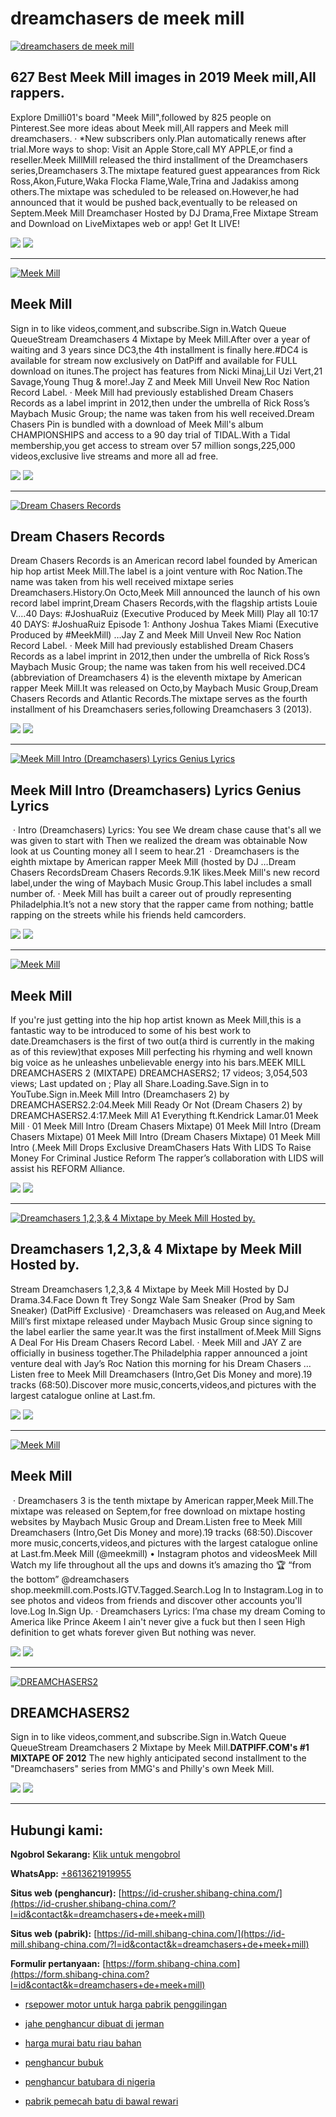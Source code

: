 # dreamchasers de meek mill

<a href="https://swt.shibang-china.com/?l=id&img&k=dreamchasers+de+meek+mill" target="_blank">![dreamchasers de meek mill](http://static.shibang-china.com/all-800x300/256.jpg)</a>

## 627 Best Meek Mill images in 2019 Meek mill,All rappers.
Explore Dmilli01's board &quot;Meek Mill&quot;,followed by 825 people on Pinterest.See more ideas about Meek mill,All rappers and Meek mill dreamchasers.&nbsp;&#0183;&#32;*New subscribers only.Plan automatically renews after trial.More ways to shop: Visit an Apple Store,call MY APPLE,or find a reseller.Meek MillMill released the third installment of the Dreamchasers series,Dreamchasers 3.The mixtape featured guest appearances from Rick Ross,Akon,Future,Waka Flocka Flame,Wale,Trina and Jadakiss among others.The mixtape was scheduled to be released on.However,he had announced that it would be pushed back,eventually to be released on Septem.Meek Mill Dreamchaser Hosted by DJ Drama,Free Mixtape Stream and Download on LiveMixtapes web or app! Get It LIVE!


<a href="https://whatsapp.shibangsoft.com/WhatsApp.php" target="_blank" title="WhatsApp">![](http://static.shibang-china.com/icon/whatsapp.png)</a> <a href="https://swt.shibang-china.com/?l=id&icon&k=dreamchasers+de+meek+mill" target="_blank">![](http://static.shibang-china.com/icon/chat-id.png)</a>

---

<a href="https://swt.shibang-china.com/?l=id&img&k=dreamchasers+de+meek+mill" target="_blank">![Meek Mill](http://static.shibang-china.com/all-800x300/436.jpg)</a>

## Meek Mill
Sign in to like videos,comment,and subscribe.Sign in.Watch Queue QueueStream Dreamchasers 4 Mixtape by Meek Mill.After over a year of waiting and 3 years since DC3,the 4th installment is finally here.#DC4 is available for stream now exclusively on DatPiff and available for FULL download on itunes.The project has features from Nicki Minaj,Lil Uzi Vert,21 Savage,Young Thug &amp; more!.Jay Z and Meek Mill Unveil New Roc Nation Record Label.&nbsp;&#0183;&#32;Meek Mill had previously established Dream Chasers Records as a label imprint in 2012,then under the umbrella of Rick Ross’s Maybach Music Group; the name was taken from his well received.Dream Chasers Pin is bundled with a download of Meek Mill's album CHAMPIONSHIPS and access to a 90 day trial of TIDAL.With a Tidal membership,you get access to stream over 57 million songs,225,000 videos,exclusive live streams and more all ad free.


<a href="https://whatsapp.shibangsoft.com/WhatsApp.php" target="_blank" title="WhatsApp">![](http://static.shibang-china.com/icon/whatsapp.png)</a> <a href="https://swt.shibang-china.com/?l=id&icon&k=dreamchasers+de+meek+mill" target="_blank">![](http://static.shibang-china.com/icon/chat-id.png)</a>

---

<a href="https://swt.shibang-china.com/?l=id&img&k=dreamchasers+de+meek+mill" target="_blank">![Dream Chasers Records](http://static.shibang-china.com/all-800x300/1038.jpg)</a>

## Dream Chasers Records
Dream Chasers Records is an American record label founded by American hip hop artist Meek Mill.The label is a joint venture with Roc Nation.The name was taken from his well received mixtape series Dreamchasers.History.On Octo,Meek Mill announced the launch of his own record label imprint,Dream Chasers Records,with the flagship artists Louie V.…40 Days: #JoshuaRuiz (Executive Produced by Meek Mill) Play all 10:17 40 DAYS: #JoshuaRuiz Episode 1: Anthony Joshua Takes Miami (Executive Produced by #MeekMill) …Jay Z and Meek Mill Unveil New Roc Nation Record Label.&nbsp;&#0183;&#32;Meek Mill had previously established Dream Chasers Records as a label imprint in 2012,then under the umbrella of Rick Ross’s Maybach Music Group; the name was taken from his well received.DC4 (abbreviation of Dreamchasers 4) is the eleventh mixtape by American rapper Meek Mill.It was released on Octo,by Maybach Music Group,Dream Chasers Records and Atlantic Records.The mixtape serves as the fourth installment of his Dreamchasers series,following Dreamchasers 3 (2013).


<a href="https://whatsapp.shibangsoft.com/WhatsApp.php" target="_blank" title="WhatsApp">![](http://static.shibang-china.com/icon/whatsapp.png)</a> <a href="https://swt.shibang-china.com/?l=id&icon&k=dreamchasers+de+meek+mill" target="_blank">![](http://static.shibang-china.com/icon/chat-id.png)</a>

---

<a href="https://swt.shibang-china.com/?l=id&img&k=dreamchasers+de+meek+mill" target="_blank">![Meek Mill Intro (Dreamchasers) Lyrics Genius Lyrics](http://static.shibang-china.com/all-800x300/322.jpg)</a>

## Meek Mill Intro (Dreamchasers) Lyrics Genius Lyrics
&nbsp;&#0183;&#32;Intro (Dreamchasers) Lyrics: You see We dream chase cause that's all we was given to start with Then we realized the dream was obtainable Now look at us Counting money all I seem to hear.21 &nbsp;&#0183;&#32;Dreamchasers is the eighth mixtape by American rapper Meek Mill (hosted by DJ …Dream Chasers RecordsDream Chasers Records.9.1K likes.Meek Mill's new record label,under the wing of Maybach Music Group.This label includes a small number of.&nbsp;&#0183;&#32;Meek Mill has built a career out of proudly representing Philadelphia.It’s not a new story that the rapper came from nothing; battle rapping on the streets while his friends held camcorders.


<a href="https://whatsapp.shibangsoft.com/WhatsApp.php" target="_blank" title="WhatsApp">![](http://static.shibang-china.com/icon/whatsapp.png)</a> <a href="https://swt.shibang-china.com/?l=id&icon&k=dreamchasers+de+meek+mill" target="_blank">![](http://static.shibang-china.com/icon/chat-id.png)</a>

---

<a href="https://swt.shibang-china.com/?l=id&img&k=dreamchasers+de+meek+mill" target="_blank">![Meek Mill](http://static.shibang-china.com/all-800x300/1377.jpg)</a>

## Meek Mill
If you're just getting into the hip hop artist known as Meek Mill,this is a fantastic way to be introduced to some of his best work to date.Dreamchasers is the first of two out(a third is currently in the making as of this review)that exposes Mill perfecting his rhyming and well known big voice as he unleashes unbelievable energy into his bars.MEEK MILL DREAMCHASERS 2 (MIXTAPE) DREAMCHASERS2; 17 videos; 3,054,503 views; Last updated on ; Play all Share.Loading.Save.Sign in to YouTube.Sign in.Meek Mill Intro (Dreamchasers 2) by DREAMCHASERS2.2:04.Meek Mill Ready Or Not (Dream Chasers 2) by DREAMCHASERS2.4:17.Meek Mill A1 Everything ft.Kendrick Lamar.01 Meek Mill&nbsp;&#0183;&#32;01 Meek Mill Intro (Dream Chasers Mixtape) 01 Meek Mill Intro (Dream Chasers Mixtape) 01 Meek Mill Intro (Dream Chasers Mixtape) 01 Meek Mill Intro (.Meek Mill Drops Exclusive DreamChasers Hats With LIDS To Raise Money For Criminal Justice Reform The rapper’s collaboration with LIDS will assist his REFORM Alliance.


<a href="https://whatsapp.shibangsoft.com/WhatsApp.php" target="_blank" title="WhatsApp">![](http://static.shibang-china.com/icon/whatsapp.png)</a> <a href="https://swt.shibang-china.com/?l=id&icon&k=dreamchasers+de+meek+mill" target="_blank">![](http://static.shibang-china.com/icon/chat-id.png)</a>

---

<a href="https://swt.shibang-china.com/?l=id&img&k=dreamchasers+de+meek+mill" target="_blank">![Dreamchasers 1,2,3,&amp; 4 Mixtape by Meek Mill Hosted by.](http://static.shibang-china.com/all-800x300/1165.jpg)</a>

## Dreamchasers 1,2,3,&amp; 4 Mixtape by Meek Mill Hosted by.
Stream Dreamchasers 1,2,3,&amp; 4 Mixtape by Meek Mill Hosted by DJ Drama.34.Face Down ft Trey Songz Wale Sam Sneaker (Prod by Sam Sneaker) (DatPiff Exclusive)&nbsp;&#0183;&#32;Dreamchasers was released on Aug,and Meek Mill’s first mixtape released under Maybach Music Group since signing to the label earlier the same year.It was the first installment of.Meek Mill Signs A Deal For His Dream Chasers Record Label.&nbsp;&#0183;&#32;Meek Mill and JAY Z are officially in business together.The Philadelphia rapper announced a joint venture deal with Jay’s Roc Nation this morning for his Dream Chasers …Listen free to Meek Mill Dreamchasers (Intro,Get Dis Money and more).19 tracks (68:50).Discover more music,concerts,videos,and pictures with the largest catalogue online at Last.fm.


<a href="https://whatsapp.shibangsoft.com/WhatsApp.php" target="_blank" title="WhatsApp">![](http://static.shibang-china.com/icon/whatsapp.png)</a> <a href="https://swt.shibang-china.com/?l=id&icon&k=dreamchasers+de+meek+mill" target="_blank">![](http://static.shibang-china.com/icon/chat-id.png)</a>

---

<a href="https://swt.shibang-china.com/?l=id&img&k=dreamchasers+de+meek+mill" target="_blank">![Meek Mill](http://static.shibang-china.com/all-800x300/1107.jpg)</a>

## Meek Mill
&nbsp;&#0183;&#32;Dreamchasers 3 is the tenth mixtape by American rapper,Meek Mill.The mixtape was released on Septem,for free download on mixtape hosting websites by Maybach Music Group and Dream.Listen free to Meek Mill Dreamchasers (Intro,Get Dis Money and more).19 tracks (68:50).Discover more music,concerts,videos,and pictures with the largest catalogue online at Last.fm.Meek Mill (@meekmill) • Instagram photos and videosMeek Mill Watch my life throughout all the ups and downs it’s amazing tho 🏆 “from the bottom” @dreamchasers shop.meekmill.com.Posts.IGTV.Tagged.Search.Log In to Instagram.Log in to see photos and videos from friends and discover other accounts you'll love.Log In.Sign Up.&nbsp;&#0183;&#32;Dreamchasers Lyrics: I’ma chase my dream Coming to America like Prince Akeem I ain't never give a fuck but then I seen High definition to get whats forever given But nothing was never.


<a href="https://whatsapp.shibangsoft.com/WhatsApp.php" target="_blank" title="WhatsApp">![](http://static.shibang-china.com/icon/whatsapp.png)</a> <a href="https://swt.shibang-china.com/?l=id&icon&k=dreamchasers+de+meek+mill" target="_blank">![](http://static.shibang-china.com/icon/chat-id.png)</a>

---

<a href="https://swt.shibang-china.com/?l=id&img&k=dreamchasers+de+meek+mill" target="_blank">![DREAMCHASERS2](http://static.shibang-china.com/all-800x300/586.jpg)</a>

## DREAMCHASERS2
Sign in to like videos,comment,and subscribe.Sign in.Watch Queue QueueStream Dreamchasers 2 Mixtape by Meek Mill.**DATPIFF.COM's #1 MIXTAPE OF 2012** The new highly anticipated second installment to the &quot;Dreamchasers&quot; series from MMG's and Philly's own Meek Mill.

<a href="https://whatsapp.shibangsoft.com/WhatsApp.php" target="_blank" title="WhatsApp">![](http://static.shibang-china.com/icon/whatsapp.png)</a> <a href="https://swt.shibang-china.com/?l=id&icon&k=dreamchasers+de+meek+mill" target="_blank">![](http://static.shibang-china.com/icon/chat-id.png)</a>

---
## Hubungi kami:

**Ngobrol Sekarang:** [Klik untuk mengobrol](https://swt.shibang-china.com?l=id&contact&k=dreamchasers+de+meek+mill)

**WhatsApp:**  [+8613621919955](https://whatsapp.shibangsoft.com/WhatsApp.php)

**Situs web (penghancur):** [https://id-crusher.shibang-china.com/](https://id-crusher.shibang-china.com/?l=id&contact&k=dreamchasers+de+meek+mill)

**Situs web (pabrik):** [https://id-mill.shibang-china.com/](https://id-mill.shibang-china.com/?l=id&contact&k=dreamchasers+de+meek+mill)

**Formulir pertanyaan:** [https://form.shibang-china.com](https://form.shibang-china.com?l=id&contact&k=dreamchasers+de+meek+mill)

* [rsepower motor untuk harga pabrik penggilingan](../50/rsepower%20motor%20untuk%20harga%20pabrik%20penggilingan.md)

* [jahe penghancur dibuat di jerman](../47/jahe%20penghancur%20dibuat%20di%20jerman.md)

* [harga murai batu riau bahan](../44/harga%20murai%20batu%20riau%20bahan.md)

* [penghancur bubuk](../50/penghancur%20bubuk.md)

* [penghancur batubara di nigeria](../44/penghancur%20batubara%20di%20nigeria.md)

* [pabrik pemecah batu di bawal rewari](../49/pabrik%20pemecah%20batu%20di%20bawal%20rewari.md)